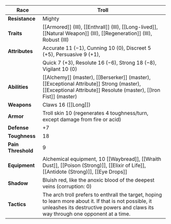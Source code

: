 
| **Race**           | Troll                                                                                                                                                                                        |
| ------------------ | -------------------------------------------------------------------------------------------------------------------------------------------------------------------------------------------- |
| **Resistance**     | Mighty                                                                                                                                                                                       |
| **Traits**         | [[Armored]] (III), [[Enthrall]] (III), [[Long-lived]], [[Natural Weapon]] (III), [[Regeneration]] (III), Robust (III)                                                                        |
| **Attributes**     | Accurate 11 (−1), Cunning 10 (0), Discreet 5 (+5), Persuasive 9 (+1),                                                                                                                        |
|                    | Quick 7 (+3), Resolute 16 (−6), Strong 18 (−8), Vigilant 10 (0)                                                                                                                              |
| **Abilities**      | [[Alchemy]] (master), [[Berserker]] (master), [[Exceptional Attribute]] Strong (master), [[Exceptional Attribute]] Resolute (master), [[Iron Fist]] (master)                                 |
| **Weapons**        | Claws 16 ([[Long]])                                                                                                                                                                          |
| **Armor**          | Troll skin 10 (regenerates 4 toughness/turn, except damage from fire or acid)                                                                                                                |
| **Defense**        | +7                                                                                                                                                                                           |
| **Toughness**      | 18                                                                                                                                                                                           |
| **Pain Threshold** | 9                                                                                                                                                                                            |
| **Equipment**      | Alchemical equipment, 10 [[Waybread]], [[Wraith Dust]], [[Poison (Strong)]], [[Elixir of Life]], [[Antidote (Strong)]], [[Eye Drops]]                                                        |
| **Shadow**         | Bluish red, like the anoxic blood of the deepest veins (corruption: 0)                                                                                                                       |
| **Tactics**        | The arch troll prefers to enthrall the target, hoping to learn more about it. If that is not possible, it unleashes its destructive powers and claws its way through one opponent at a time. |
